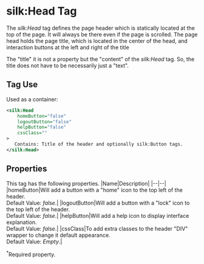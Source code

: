 # silk:Head Tag
The *silk:Head* tag defines the page header which is statically located at the top of the page. It will always be there even if the page is scrolled. The page head holds the page title, which is located in the center of the head, and interaction buttons at the left and right of the title

The "title" it is not a property but the "content" of the *silk:Head* tag. So, the title does not have to be necessarily just a "text".

## Tag Use
Used as a container:
```xml
<silk:Head
    homeButton="false"
    logoutButton="false"
    helpButton="false"
    cssClass=""
>
   Contains: Title of the header and optionally silk:Button tags.
</silk:Head>
```
## Properties
This tag has the following properties.
|Name|Description|
|--|--|
|homeButton|Will add a button with a "home" icon to the top left of the header.<br>Default Value: *false*.|
|logoutButton|Will add a button with a "lock" icon to the top left of the header.<br>Default Value: *false*.|
|helpButton|Will add a help icon to display interface explanation.<br>Default Value: *false*.|
|cssClass|To add extra  classes to the header "DIV" wrapper to change it default appearance.<br>Default Value: *Empty*.|

<sup>*</sup>Required property.
